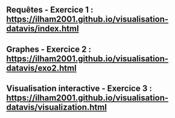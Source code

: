 ## Requêtes - Exercice 1 : https://ilham2001.github.io/visualisation-datavis/index.html

## Graphes - Exercice 2 : https://ilham2001.github.io/visualisation-datavis/exo2.html

## Visualisation interactive - Exercice 3 : https://ilham2001.github.io/visualisation-datavis/visualization.html
